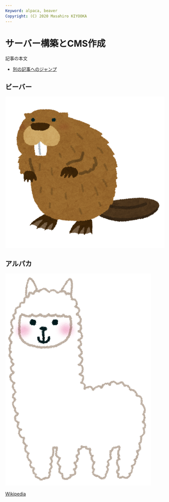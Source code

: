 ```yaml
---
Keyword: alpaca, beaver
Copyright: (C) 2020 Masahiro KIYOOKA
---
```


# サーバー構築とCMS作成

記事の本文

* [別の記事へのジャンプ](#alpaca)

## ビーバー

![ビーバー](./beaver.png)

## <span id="alpaca">アルパカ</span>

![](alpaca.png)

[Wikipedia](https://ja.wikipedia.org/wiki/%E3%83%93%E3%83%BC%E3%83%90%E3%83%BC)

